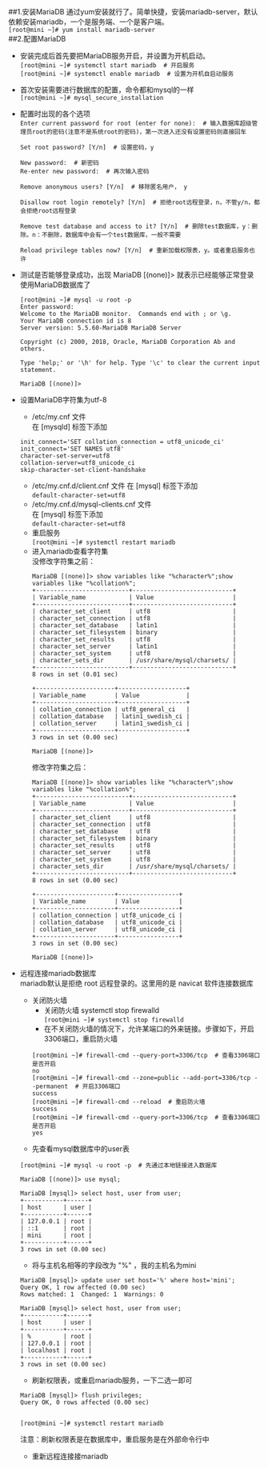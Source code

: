 ##1.安装MariaDB
通过yum安装就行了。简单快捷，安装mariadb-server，默认依赖安装mariadb，一个是服务端、一个是客户端。  
`[root@mini ~]# yum install mariadb-server`  
##2.配置MariaDB
* 安装完成后首先要把MariaDB服务开启，并设置为开机启动。  
`[root@mini ~]# systemctl start mariadb  # 开启服务`  
`[root@mini ~]# systemctl enable mariadb  # 设置为开机自启动服务`
* 首次安装需要进行数据库的配置，命令都和mysql的一样  
`[root@mini ~]# mysql_secure_installation`  
* 配置时出现的各个选项  
  `Enter current password for root (enter for none):  # 输入数据库超级管理员root的密码(注意不是系统root的密码)，第一次进入还没有设置密码则直接回车`
  
  `Set root password? [Y/n]  # 设置密码，y`  
      
  `New password:  # 新密码`       
  `Re-enter new password:  # 再次输入密码`  
   
  `Remove anonymous users? [Y/n]  # 移除匿名用户， y`  

  `Disallow root login remotely? [Y/n]  # 拒绝root远程登录，n，不管y/n，都会拒绝root远程登录`  

  `Remove test database and access to it? [Y/n]  # 删除test数据库，y：删除。n：不删除，数据库中会有一个test数据库，一般不需要`  

  `Reload privilege tables now? [Y/n]  # 重新加载权限表，y。或者重启服务也许`  
* 测试是否能够登录成功，出现  MariaDB [(none)]> 就表示已经能够正常登录使用MariaDB数据库了
  ```
  [root@mini ~]# mysql -u root -p
  Enter password:
  Welcome to the MariaDB monitor.  Commands end with ; or \g.
  Your MariaDB connection id is 8
  Server version: 5.5.60-MariaDB MariaDB Server
  
  Copyright (c) 2000, 2018, Oracle, MariaDB Corporation Ab and others.
  
  Type 'help;' or '\h' for help. Type '\c' to clear the current input statement.
  
  MariaDB [(none)]>
  ```  
 * 设置MariaDB字符集为utf-8  
   * /etc/my.cnf 文件  
   在  [mysqld]  标签下添加  
   ```
   init_connect='SET collation_connection = utf8_unicode_ci'
   init_connect='SET NAMES utf8'
   character-set-server=utf8
   collation-server=utf8_unicode_ci
   skip-character-set-client-handshake
   ```  
   * /etc/my.cnf.d/client.cnf 文件
     在  [mysql]  标签下添加  
     `default-character-set=utf8`  
   * /etc/my.cnf.d/mysql-clients.cnf 文件  
     在  [mysql]  标签下添加  
     `default-character-set=utf8`
   * 重启服务  
     `[root@mini ~]# systemctl restart mariadb`  
   * 进入mariadb查看字符集  
     没修改字符集之前：  
     ```
     MariaDB [(none)]> show variables like "%character%";show variables like "%collation%";
     +--------------------------+----------------------------+
     | Variable_name            | Value                      |
     +--------------------------+----------------------------+
     | character_set_client     | utf8                       |
     | character_set_connection | utf8                       |
     | character_set_database   | latin1                     |
     | character_set_filesystem | binary                     |
     | character_set_results    | utf8                       |
     | character_set_server     | latin1                     |
     | character_set_system     | utf8                       |
     | character_sets_dir       | /usr/share/mysql/charsets/ |
     +--------------------------+----------------------------+
     8 rows in set (0.01 sec)
     
     +----------------------+-------------------+
     | Variable_name        | Value             |
     +----------------------+-------------------+
     | collation_connection | utf8_general_ci   |
     | collation_database   | latin1_swedish_ci |
     | collation_server     | latin1_swedish_ci |
     +----------------------+-------------------+
     3 rows in set (0.00 sec)
     
     MariaDB [(none)]>
     ```  
     修改字符集之后：  
     ```
     MariaDB [(none)]> show variables like "%character%";show variables like "%collation%";
     +--------------------------+----------------------------+
     | Variable_name            | Value                      |
     +--------------------------+----------------------------+
     | character_set_client     | utf8                       |
     | character_set_connection | utf8                       |
     | character_set_database   | utf8                       |
     | character_set_filesystem | binary                     |
     | character_set_results    | utf8                       |
     | character_set_server     | utf8                       |
     | character_set_system     | utf8                       |
     | character_sets_dir       | /usr/share/mysql/charsets/ |
     +--------------------------+----------------------------+
     8 rows in set (0.00 sec)
     
     +----------------------+-----------------+
     | Variable_name        | Value           |
     +----------------------+-----------------+
     | collation_connection | utf8_unicode_ci |
     | collation_database   | utf8_unicode_ci |
     | collation_server     | utf8_unicode_ci |
     +----------------------+-----------------+
     3 rows in set (0.00 sec)
     
     MariaDB [(none)]>
     ```  
 * 远程连接mariadb数据库  
   mariadb默认是拒绝 root 远程登录的。这里用的是 navicat 软件连接数据库  
   * 关闭防火墙
     * 关闭防火墙 systemctl stop firewalld  
     `[root@mini ~]# systemctl stop firewalld`  
     * 在不关闭防火墙的情况下，允许某端口的外来链接。步骤如下，开启3306端口，重启防火墙  
     ```
     [root@mini ~]# firewall-cmd --query-port=3306/tcp  # 查看3306端口是否开启
     no
     [root@mini ~]# firewall-cmd --zone=public --add-port=3306/tcp --permanent  # 开启3306端口
     success
     [root@mini ~]# firewall-cmd --reload  # 重启防火墙
     success
     [root@mini ~]# firewall-cmd --query-port=3306/tcp  # 查看3306端口是否开启
     yes
     ```  
   * 先查看mysql数据库中的user表  
   ```
   [root@mini ~]# mysql -u root -p  # 先通过本地链接进入数据库
   
   MariaDB [(none)]> use mysql;
   
   MariaDB [mysql]> select host, user from user;
   +-----------+------+
   | host      | user |
   +-----------+------+
   | 127.0.0.1 | root |
   | ::1       | root |
   | mini      | root |
   +-----------+------+
   3 rows in set (0.00 sec)
   ```  
   * 将与主机名相等的字段改为 "%" ，我的主机名为mini  
   ```
   MariaDB [mysql]> update user set host='%' where host='mini';
   Query OK, 1 row affected (0.00 sec)
   Rows matched: 1  Changed: 1  Warnings: 0
   
   MariaDB [mysql]> select host, user from user;
   +-----------+------+
   | host      | user |
   +-----------+------+
   | %         | root |
   | 127.0.0.1 | root |
   | localhost | root |
   +-----------+------+
   3 rows in set (0.00 sec)
   ```  
   * 刷新权限表，或重启mariadb服务，一下二选一即可  
   ```
   MariaDB [mysql]> flush privileges;
   Query OK, 0 rows affected (0.00 sec)
   
   
   [root@mini ~]# systemctl restart mariadb
   ```  
   注意：刷新权限表是在数据库中，重启服务是在外部命令行中
   * 重新远程连接接mariadb  
